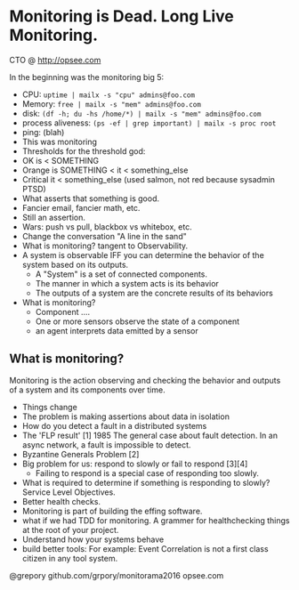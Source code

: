 # Monitoring is Dead. Long Live Monitoring.

CTO @ http://opsee.com

In the beginning was the monitoring big 5:
* CPU: `uptime | mailx -s "cpu" admins@foo.com`
* Memory: `free | mailx -s "mem" admins@foo.com`
* disk: `(df -h; du -hs /home/*) | mailx -s "mem" admins@foo.com`
* process aliveness: `(ps -ef | grep important) | mailx -s proc root`
* ping: (blah)
* This was monitoring
* Thresholds for the threshold god:
* OK is < SOMETHING
* Orange is SOMETHING < it < something_else
* Critical it < something_else  (used salmon, not red because sysadmin PTSD)
* What asserts that something is good.  
* Fancier email, fancier math, etc.  
* Still an assertion.
* Wars: push vs pull, blackbox vs whitebox, etc.
* Change the conversation "A line in the sand"
* What is monitoring?  tangent to Observability.
* A system is observable IFF you can determine the behavior of the system based on its outputs.
    * A "System" is a set of connected components.
    * The manner in which a system acts is its behavior
    * The outputs of a system are the concrete results of its behaviors
* What is monitoring?
    * Component ....
    * One or more sensors observe the state of a component
    * an agent interprets data emitted by a sensor

## What is monitoring?
Monitoring is the action observing and checking the behavior and
outputs of a system and its components over time.

* Things change
* The problem is making assertions about data in isolation
* How do you detect a fault in a distributed systems
* The 'FLP result' [1] 1985  The general case about fault detection.  In an async network, a fault is impossible to detect.
* Byzantine Generals Problem [2]
* Big problem for us: respond to slowly or fail to respond [3][4]
    * Failing to respond is a special case of responding too slowly.
* What is required to determine if something is responding to slowly?  Service Level Objectives.
* Better health checks.  
* Monitoring is part of building the effing software.
* what if we had TDD for monitoring.  A grammer for healthchecking things at the root of your project.
* Understand how your systems behave
* build better tools: For example: Event Correlation is not a first class citizen in any tool system.

@grepory
github.com/grpory/monitorama2016
opsee.com

